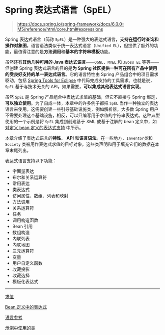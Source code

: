 # Spring 表达式语言（SpEL）

> https://docs.spring.io/spring-framework/docs/6.0.0-M5/reference/html/core.html#expressions

Spring 表达式语言（简称 `SpEL`）是一种强大的表达式语言，**支持在运行时查询和操作对象图**。语言语法类似于统一表达式语言（`Unified EL`），但提供了额外的功能，最值得注意的是**方法调用**和**基本的字符串模板**功能。

虽然还有**其他几种可用的 Java 表达式语言**——`OGNL`、`MVEL` 和 `JBoss EL` 等等——但创建 Spring 表达式语言的目的是**为 Spring 社区提供一种可在所有产品中使用的受良好支持的单一表达式语言**。它的语言特性由 Spring 产品组合中的项目需求驱动，包括 [Spring Tools for Eclipse](https://spring.io/tools) 中代码完成支持的工具需求。也就是说，`SpEL` 基于与技术无关的 API，如果需要，**可以集成其他表达式语言实现**。

虽然 `SpEL` 是 Spring 产品组合中表达式求值的基础，但它不直接与 Spring 绑定，**可以独立使用**。为了自成一体，本章中的许多例子都把 `SpEL` 当作一种独立的表达语言来使用。这需要创建一些引导基础设施类，例如解析器。大多数 Spring 用户不需要处理这个基础设施，相反，可以只编写用于求值的字符串表达式。这种典型使用的一个示例是将 `SpEL` 集成到创建基于 XML 或基于注解的 bean 定义中，如 [对定义 bean 定义的表达式支持](https://docs.spring.io/spring-framework/docs/6.0.0-M5/reference/html/core.html#expressions-beandef) 中所示。

本章介绍了表达式语言的**特性**、 **API** 和**语言语法**。在一些地方，`Inventor`类和 `Society` 类被用作表达式求值的目标对象。这些类声明和用于填充它们的数据在本章末尾列出。

表达式语言支持以下功能：

- 字面量表达
- 布尔和关系运算符
- 常用表达
- 类表达式
- 访问属性、数组、列表和映射
- 方法调用
- 关系运算符
- 任务
- 调用构造函数
- Bean 引用
- 数组构造
- 内联列表
- 内联地图
- 三元运算符
- 变量
- 用户自定义函数
- 收藏投影
- 收藏选择
- 模板化表达式

***

[求值](编程语言/Java/Javalang/Spring生态系统/projects/Spring-Framework/expressions-evaluation.md)

[Bean 定义中的表达式](编程语言/Java/Javalang/Spring生态系统/projects/Spring-Framework/expressions-beandef.md)

[语言参考](编程语言/Java/Javalang/Spring生态系统/projects/Spring-Framework/expressions-language-ref.md)

[示例中使用的类](编程语言/Java/Javalang/Spring生态系统/projects/Spring-Framework/expressions-example-classes.md)